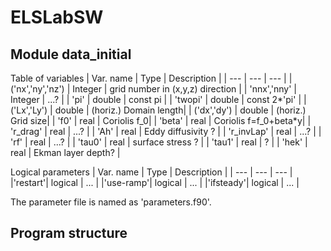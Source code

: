 # ELSLabSW
## Module data_initial
Table of variables
| Var. name | Type | Description |
| --- | --- | --- |
| ('nx','ny','nz') | Integer |  grid number in (x,y,z) direction |
| 'nnx','nny' | Integer |  ...? |
| 'pi' | double |  const pi |
| 'twopi' | double |  const 2*'pi' |
| ('Lx','Ly') | double |  (horiz.) Domain length|
| ('dx','dy') | double |  (horiz.) Grid size|
| 'f0' | real |  Coriolis f_0|
| 'beta' | real |  Coriolis f=f_0+beta*y|
| 'r_drag' | real |  ...? |
| 'Ah' | real |  Eddy diffusivity ? |
| 'r_invLap' | real |   ...? |
| 'rf' | real |   ...? |
| 'tau0' | real |   surface stress ? |
| 'tau1' | real |    ? |
| 'hek' | real |    Ekman layer depth? |

Logical parameters
| Var. name | Type | Description |
| --- | --- | --- |
|'restart'| logical |  ... |
|'use-ramp'| logical |  ... |
|'ifsteady'| logical |  ... |

The parameter file is named as 'parameters.f90'.

## Program structure
